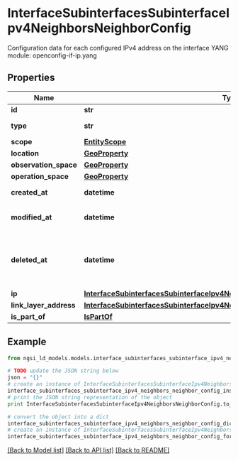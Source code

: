 # InterfaceSubinterfacesSubinterfaceIpv4NeighborsNeighborConfig

Configuration data for each configured IPv4 address on the interface  YANG module: openconfig-if-ip.yang 

## Properties

Name | Type | Description | Notes
------------ | ------------- | ------------- | -------------
**id** | **str** | Entity id.  | [optional] 
**type** | **str** | NGSI-LD Entity identifier. It has to be InterfaceSubinterfacesSubinterfaceIpv4NeighborsNeighborConfig. | [default to 'InterfaceSubinterfacesSubinterfaceIpv4NeighborsNeighborConfig']
**scope** | [**EntityScope**](EntityScope.md) |  | [optional] 
**location** | [**GeoProperty**](GeoProperty.md) |  | [optional] 
**observation_space** | [**GeoProperty**](GeoProperty.md) |  | [optional] 
**operation_space** | [**GeoProperty**](GeoProperty.md) |  | [optional] 
**created_at** | **datetime** | Is defined as the temporal Property at which the Entity, Property or Relationship was entered into an NGSI-LD system.  | [optional] [readonly] 
**modified_at** | **datetime** | Is defined as the temporal Property at which the Entity, Property or Relationship was last modified in an NGSI-LD system, e.g. in order to correct a previously entered incorrect value.  | [optional] [readonly] 
**deleted_at** | **datetime** | Is defined as the temporal Property at which the Entity, Property or Relationship was deleted from an NGSI-LD system.  Entity deletion timestamp. See clause 4.8 It is only used in notifications reporting deletions and in the Temporal Representation of Entities (clause 4.5.6), Properties (clause 4.5.7), Relationships (clause 4.5.8) and LanguageProperties (clause 5.2.32).  | [optional] [readonly] 
**ip** | [**InterfaceSubinterfacesSubinterfaceIpv4NeighborsNeighborConfigIp**](InterfaceSubinterfacesSubinterfaceIpv4NeighborsNeighborConfigIp.md) |  | [optional] 
**link_layer_address** | [**InterfaceSubinterfacesSubinterfaceIpv4NeighborsNeighborConfigLinkLayerAddress**](InterfaceSubinterfacesSubinterfaceIpv4NeighborsNeighborConfigLinkLayerAddress.md) |  | 
**is_part_of** | [**IsPartOf**](IsPartOf.md) |  | 

## Example

```python
from ngsi_ld_models.models.interface_subinterfaces_subinterface_ipv4_neighbors_neighbor_config import InterfaceSubinterfacesSubinterfaceIpv4NeighborsNeighborConfig

# TODO update the JSON string below
json = "{}"
# create an instance of InterfaceSubinterfacesSubinterfaceIpv4NeighborsNeighborConfig from a JSON string
interface_subinterfaces_subinterface_ipv4_neighbors_neighbor_config_instance = InterfaceSubinterfacesSubinterfaceIpv4NeighborsNeighborConfig.from_json(json)
# print the JSON string representation of the object
print InterfaceSubinterfacesSubinterfaceIpv4NeighborsNeighborConfig.to_json()

# convert the object into a dict
interface_subinterfaces_subinterface_ipv4_neighbors_neighbor_config_dict = interface_subinterfaces_subinterface_ipv4_neighbors_neighbor_config_instance.to_dict()
# create an instance of InterfaceSubinterfacesSubinterfaceIpv4NeighborsNeighborConfig from a dict
interface_subinterfaces_subinterface_ipv4_neighbors_neighbor_config_form_dict = interface_subinterfaces_subinterface_ipv4_neighbors_neighbor_config.from_dict(interface_subinterfaces_subinterface_ipv4_neighbors_neighbor_config_dict)
```
[[Back to Model list]](../README.md#documentation-for-models) [[Back to API list]](../README.md#documentation-for-api-endpoints) [[Back to README]](../README.md)


